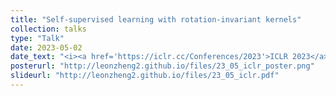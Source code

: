 ```yaml
---
title: "Self-supervised learning with rotation-invariant kernels"
collection: talks
type: "Talk"
date: 2023-05-02
date_text: "<i><a href='https://iclr.cc/Conferences/2023'>ICLR 2023</a></i>, May 2022"
posterurl: "http://leonzheng2.github.io/files/23_05_iclr_poster.png"
slideurl: "http://leonzheng2.github.io/files/23_05_iclr.pdf"
---
```

